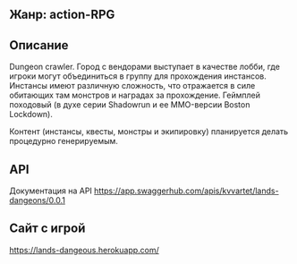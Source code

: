 ## Жанр: action-RPG

## Описание

Dungeon crawler. Город с вендорами выступает в качестве лобби, где игроки могут объединиться в группу для прохождения инстансов. Инстансы имеют различную сложность, что отражается в силе обитающих там монстров и наградах за прохождение. Геймплей походовый (в духе серии Shadowrun и ее MMO-версии Boston Lockdown).


Контент (инстансы, квесты, монстры и экипировку) планируется делать процедурно генерируемым.

## API

Документация на API https://app.swaggerhub.com/apis/kvvartet/lands-dangeons/0.0.1

## Сайт с игрой

https://lands-dangeous.herokuapp.com/
